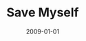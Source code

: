 ---
type: single
title: Save Myself
date: 2009-01-01
label: CNR
catalog: 123-456-789
img: /images/singles/save-myself.jpg
discs:
  - tracks:
    - title: Save Myself
      subtitle: Alternate Version
    - title: Save Myself
      subtitle: Radio Edit
    - title: Save Myself
      subtitle: Semi-Acoustic Version
    - The Lonesome Road
credits:
  - key: Artwork
    value: Robby Valentine
---